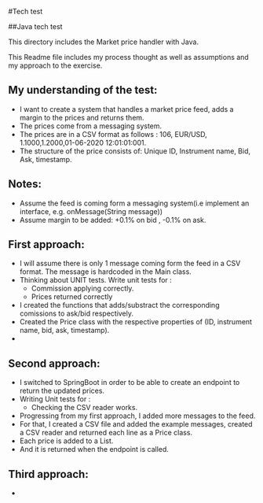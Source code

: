 #Tech test

##Java tech test

This directory includes the Market price handler with Java.

This Readme file includes my process thought as well as assumptions and my approach to the exercise.

My understanding of the test:
-
- I want to create a system that handles a market price feed, adds a margin to the prices and returns them.
- The prices come from a messaging system.
- The prices are in a CSV format as follows : 106, EUR/USD, 1.1000,1.2000,01-06-2020 12:01:01:001.
- The structure of the price consists of: Unique ID, Instrument name, Bid, Ask, timestamp.

Notes:
- 
- Assume the feed is coming form a messaging system(i.e implement an interface, e.g. onMessage(String message))
- Assume margin to be added: +0.1% on bid , -0.1% on ask.

First approach:
-
- I will assume there is only 1 message coming form the feed in a CSV format. The message is hardcoded in the Main class.
- Thinking about UNIT tests. Write unit tests for : 
  - Commission applying correctly.
  - Prices returned correctly
- I created the functions that adds/substract the corresponding comissions to ask/bid respectively. 
- Created the Price class with the respective properties of (ID, instrument name, bid, ask, timestamp).
- 


Second approach:
-
- I switched to SpringBoot in order to be able to create an endpoint to return the updated prices. 
- Writing Unit tests for :
  - Checking the CSV reader works.
- Progressing from my first approach, I added more messages to the feed. 
- For that, I created a CSV file and added the example messages, created a CSV reader and returned each line as a Price class. 
- Each price is added to a List. 
- And it is returned when the endpoint is called.

Third approach:
- 
- 



